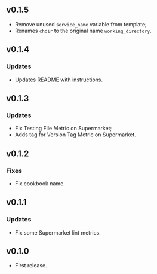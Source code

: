 ## v0.1.5

- Remove unused `service_name` variable from template;
- Renames `chdir` to the original name `working_directory`.

## v0.1.4

### Updates

- Updates README with instructions.

## v0.1.3

### Updates

- Fix Testing File Metric on Supermarket;
- Adds tag for Version Tag Metric on Supermarket.

## v0.1.2

### Fixes

- Fix cookbook name.

## v0.1.1

### Updates

- Fix some Supermarket lint metrics.

## v0.1.0

- First release.
